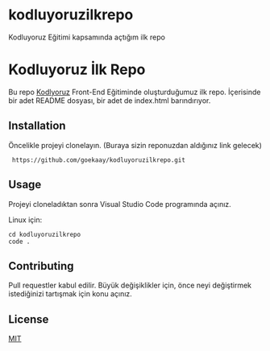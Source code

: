 # kodluyoruzilkrepo
Kodluyoruz Eğitimi kapsamında açtığım ilk repo

# Kodluyoruz İlk Repo

Bu repo [Kodlyoruz](kodluyoruz.org) Front-End Eğitiminde oluşturduğumuz ilk repo. İçerisinde bir adet README dosyası, bir adet de index.html barındırıyor.



## Installation

Öncelikle projeyi clonelayın. (Buraya sizin reponuzdan aldığınız link gelecek)

``` https://github.com/goekaay/kodluyoruzilkrepo.git```



## Usage

Projeyi cloneladıktan sonra Visual Studio Code programında açınız.



Linux için:

```Linux
cd kodluyoruzilkrepo
code .
```



## Contributing

Pull requestler kabul edilir. Büyük değişiklikler için, önce neyi değiştirmek istediğinizi tartışmak için konu açınız.



## License

[MIT](https://www.mit.edu)
